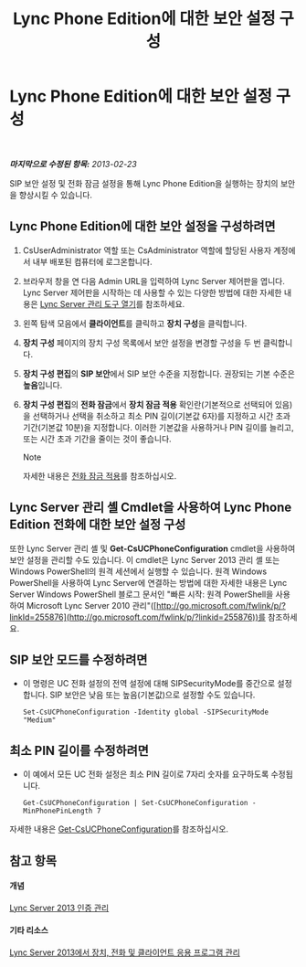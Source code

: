 ﻿---
title: Lync Phone Edition에 대한 보안 설정 구성
TOCTitle: Lync Phone Edition에 대한 보안 설정 구성
ms:assetid: 6e7cec17-8a79-4428-9300-8821256c46cf
ms:mtpsurl: https://technet.microsoft.com/ko-kr/library/Gg521014(v=OCS.15)
ms:contentKeyID: 49303976
ms.date: 08/24/2015
mtps_version: v=OCS.15
ms.translationtype: HT
---

# Lync Phone Edition에 대한 보안 설정 구성

 

_**마지막으로 수정된 항목:** 2013-02-23_

SIP 보안 설정 및 전화 잠금 설정을 통해 Lync Phone Edition을 실행하는 장치의 보안을 향상시킬 수 있습니다.

## Lync Phone Edition에 대한 보안 설정을 구성하려면

1.  CsUserAdministrator 역할 또는 CsAdministrator 역할에 할당된 사용자 계정에서 내부 배포된 컴퓨터에 로그온합니다.

2.  브라우저 창을 연 다음 Admin URL을 입력하여 Lync Server 제어판을 엽니다. Lync Server 제어판을 시작하는 데 사용할 수 있는 다양한 방법에 대한 자세한 내용은 [Lync Server 관리 도구 열기](lync-server-2013-open-lync-server-administrative-tools.md)를 참조하세요.

3.  왼쪽 탐색 모음에서 **클라이언트**를 클릭하고 **장치 구성**을 클릭합니다.

4.  **장치 구성** 페이지의 장치 구성 목록에서 보안 설정을 변경할 구성을 두 번 클릭합니다.

5.  **장치 구성 편집**의 **SIP 보안**에서 SIP 보안 수준을 지정합니다. 권장되는 기본 수준은 **높음**입니다.

6.  **장치 구성 편집**의 **전화 잠금**에서 **장치 잠금 적용** 확인란(기본적으로 선택되어 있음)을 선택하거나 선택을 취소하고 최소 PIN 길이(기본값 6자)를 지정하고 시간 초과 기간(기본값 10분)을 지정합니다. 이러한 기본값을 사용하거나 PIN 길이를 늘리고, 또는 시간 초과 기간을 줄이는 것이 좋습니다.
    

    > [!NOTE]
    > 자세한 내용은 <A href="lync-server-2013-enforce-phone-locking.md">전화 잠금 적용</A>를 참조하십시오.



## Lync Server 관리 셸 Cmdlet을 사용하여 Lync Phone Edition 전화에 대한 보안 설정 구성

또한 Lync Server 관리 셸 및 **Get-CsUCPhoneConfiguration** cmdlet을 사용하여 보안 설정을 관리할 수도 있습니다. 이 cmdlet은 Lync Server 2013 관리 셸 또는 Windows PowerShell의 원격 세션에서 실행할 수 있습니다. 원격 Windows PowerShell을 사용하여 Lync Server에 연결하는 방법에 대한 자세한 내용은 Lync Server Windows PowerShell 블로그 문서인 "빠른 시작: 원격 PowerShell을 사용하여 Microsoft Lync Server 2010 관리"([http://go.microsoft.com/fwlink/p/?linkId=255876](http://go.microsoft.com/fwlink/p/?linkid=255876))를 참조하세요.

## SIP 보안 모드를 수정하려면

  - 이 명령은 UC 전화 설정의 전역 설정에 대해 SIPSecurityMode를 중간으로 설정합니다. SIP 보안은 낮음 또는 높음(기본값)으로 설정할 수도 있습니다.
    
        Set-CsUCPhoneConfiguration -Identity global -SIPSecurityMode "Medium"

## 최소 PIN 길이를 수정하려면

  - 이 예에서 모든 UC 전화 설정은 최소 PIN 길이로 7자리 숫자를 요구하도록 수정됩니다.
    
        Get-CsUCPhoneConfiguration | Set-CsUCPhoneConfiguration -MinPhonePinLength 7

자세한 내용은 [Get-CsUCPhoneConfiguration](get-csucphoneconfiguration.md)를 참조하십시오.

## 참고 항목

#### 개념

[Lync Server 2013 인증 관리](lync-server-2013-managing-lync-server-authentication.md)  

#### 기타 리소스

[Lync Server 2013에서 장치, 전화 및 클라이언트 응용 프로그램 관리](lync-server-2013-managing-devices-phones-and-client-applications.md)

